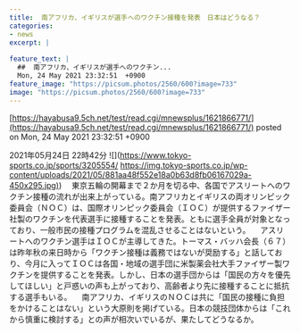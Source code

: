 ```yaml
---
title:  南アフリカ、イギリスが選手へのワクチン接種を発表　日本はどうなる？  
categories:
- news
excerpt: |
  
feature_text: |
  ##  南アフリカ、イギリスが選手へのワクチン...
  Mon, 24 May 2021 23:32:51  +0900
feature_image: "https://picsum.photos/2560/600?image=733"
image: "https://picsum.photos/2560/600?image=733"
---
```


[https://hayabusa9.5ch.net/test/read.cgi/mnewsplus/1621866771/](https://hayabusa9.5ch.net/test/read.cgi/mnewsplus/1621866771/)
posted on Mon, 24 May 2021 23:32:51  +0900

<!--more-->

2021年05月24日 22時42分 ![](https://www.tokyo-sports.co.jp/sports/3205554/ [https://img.tokyo-sports.co.jp/wp-content/uploads/2021/05/881aa48f552e18a0b63d8fb06167029a-450x295.jpg)](https://img.tokyo-sports.co.jp/wp-content/uploads/2021/05/881aa48f552e18a0b63d8fb06167029a-450x295.jpg)) 　東京五輪の開幕まで２か月を切る中、各国でアスリートへのワクチン接種の流れが出来上がっている。南アフリカとイギリスの両オリンピック委員会（ＮＯＣ）は、国際オリンピック委員会（ＩＯＣ）が提供するファイザー社製のワクチンを代表選手に接種することを発表。ともに選手全員が対象となっており、一般市民の接種プログラムを混乱させることはないという。 　アスリートへのワクチン選手はＩＯＣが主導してきた。トーマス・バッハ会長（６７）は昨年秋の来日時から「ワクチン接種は義務ではないが奨励する」と話しており、今月に入ってＩＯＣは各国・地域の選手団に米製薬会社大手ファイザー製ワクチンを提供することを発表。しかし、日本の選手団からは「国民の方々を優先してほしい」と戸惑いの声も上がっており、高齢者より先に接種することに抵抗する選手もいる。 　南アフリカ、イギリスのＮＯＣは共に「国民の接種に負担をかけることはない」という大原則を掲げている。日本の競技団体からは「これから慎重に検討する」との声が相次いでいるが、果たしてどうなるか。
